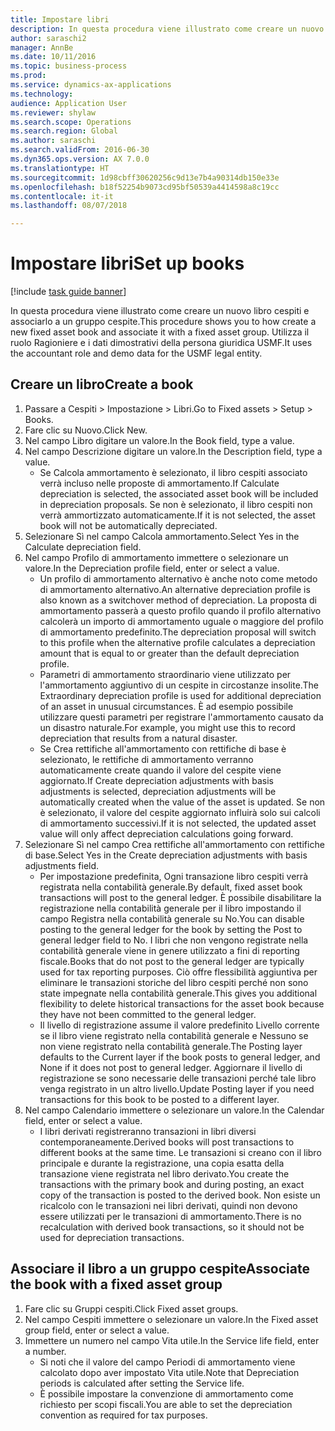 ```yaml
--- 
title: Impostare libri
description: In questa procedura viene illustrato come creare un nuovo libro cespiti e associarlo a un gruppo cespite.
author: saraschi2
manager: AnnBe
ms.date: 10/11/2016
ms.topic: business-process
ms.prod: 
ms.service: dynamics-ax-applications
ms.technology: 
audience: Application User
ms.reviewer: shylaw
ms.search.scope: Operations
ms.search.region: Global
ms.author: saraschi
ms.search.validFrom: 2016-06-30
ms.dyn365.ops.version: AX 7.0.0
ms.translationtype: HT
ms.sourcegitcommit: 1d98cbff30620256c9d13e7b4a90314db150e33e
ms.openlocfilehash: b18f52254b9073cd95bf50539a4414598a8c19cc
ms.contentlocale: it-it
ms.lasthandoff: 08/07/2018

---
```

# <a name="set-up-books"></a><span data-ttu-id="a2944-103">Impostare libri</span><span class="sxs-lookup"><span data-stu-id="a2944-103">Set up books</span></span>

[!include [task guide banner](../../includes/task-guide-banner.md)]

<span data-ttu-id="a2944-104">In questa procedura viene illustrato come creare un nuovo libro cespiti e associarlo a un gruppo cespite.</span><span class="sxs-lookup"><span data-stu-id="a2944-104">This procedure shows you to how create a new fixed asset book and associate it with a fixed asset group.</span></span> <span data-ttu-id="a2944-105">Utilizza il ruolo Ragioniere e i dati dimostrativi della persona giuridica USMF.</span><span class="sxs-lookup"><span data-stu-id="a2944-105">It uses the accountant role and demo data for the USMF legal entity.</span></span>


## <a name="create-a-book"></a><span data-ttu-id="a2944-106">Creare un libro</span><span class="sxs-lookup"><span data-stu-id="a2944-106">Create a book</span></span>
1. <span data-ttu-id="a2944-107">Passare a Cespiti > Impostazione > Libri.</span><span class="sxs-lookup"><span data-stu-id="a2944-107">Go to Fixed assets > Setup > Books.</span></span>
2. <span data-ttu-id="a2944-108">Fare clic su Nuovo.</span><span class="sxs-lookup"><span data-stu-id="a2944-108">Click New.</span></span>
3. <span data-ttu-id="a2944-109">Nel campo Libro digitare un valore.</span><span class="sxs-lookup"><span data-stu-id="a2944-109">In the Book field, type a value.</span></span>
4. <span data-ttu-id="a2944-110">Nel campo Descrizione digitare un valore.</span><span class="sxs-lookup"><span data-stu-id="a2944-110">In the Description field, type a value.</span></span>
    * <span data-ttu-id="a2944-111">Se Calcola ammortamento è selezionato, il libro cespiti associato verrà incluso nelle proposte di ammortamento.</span><span class="sxs-lookup"><span data-stu-id="a2944-111">If Calculate depreciation is selected, the associated asset book will be included in depreciation proposals.</span></span> <span data-ttu-id="a2944-112">Se non è selezionato, il libro cespiti non verrà ammortizzato automaticamente.</span><span class="sxs-lookup"><span data-stu-id="a2944-112">If it is not selected, the asset book will not be automatically depreciated.</span></span>  
5. <span data-ttu-id="a2944-113">Selezionare Sì nel campo Calcola ammortamento.</span><span class="sxs-lookup"><span data-stu-id="a2944-113">Select Yes in the Calculate depreciation field.</span></span>
6. <span data-ttu-id="a2944-114">Nel campo Profilo di ammortamento immettere o selezionare un valore.</span><span class="sxs-lookup"><span data-stu-id="a2944-114">In the Depreciation profile field, enter or select a value.</span></span>
    * <span data-ttu-id="a2944-115">Un profilo di ammortamento alternativo è anche noto come metodo di ammortamento alternativo.</span><span class="sxs-lookup"><span data-stu-id="a2944-115">An alternative depreciation profile is also known as a switchover method of depreciation.</span></span> <span data-ttu-id="a2944-116">La proposta di ammortamento passerà a questo profilo quando il profilo alternativo calcolerà un importo di ammortamento uguale o maggiore del profilo di ammortamento predefinito.</span><span class="sxs-lookup"><span data-stu-id="a2944-116">The depreciation proposal will switch to this profile when the alternative profile calculates a depreciation amount that is equal to or greater than the default depreciation profile.</span></span>  
    * <span data-ttu-id="a2944-117">Parametri di ammortamento straordinario viene utilizzato per l'ammortamento aggiuntivo di un cespite in circostanze insolite.</span><span class="sxs-lookup"><span data-stu-id="a2944-117">The Extraordinary depreciation profile is used for additional depreciation of an asset in unusual circumstances.</span></span> <span data-ttu-id="a2944-118">È ad esempio possibile utilizzare questi parametri per registrare l'ammortamento causato da un disastro naturale.</span><span class="sxs-lookup"><span data-stu-id="a2944-118">For example, you might use this to record depreciation that results from a natural disaster.</span></span>  
    * <span data-ttu-id="a2944-119">Se Crea rettifiche all'ammortamento con rettifiche di base è selezionato, le rettifiche di ammortamento verranno automaticamente create quando il valore del cespite viene aggiornato.</span><span class="sxs-lookup"><span data-stu-id="a2944-119">If Create depreciation adjustments with basis adjustments is selected, depreciation adjustments will be automatically created when the value of the asset is updated.</span></span> <span data-ttu-id="a2944-120">Se non è selezionato, il valore del cespite aggiornato influirà solo sui calcoli di ammortamento successivi.</span><span class="sxs-lookup"><span data-stu-id="a2944-120">If it is not selected, the updated asset value will only affect depreciation calculations going forward.</span></span>  
7. <span data-ttu-id="a2944-121">Selezionare Sì nel campo Crea rettifiche all'ammortamento con rettifiche di base.</span><span class="sxs-lookup"><span data-stu-id="a2944-121">Select Yes in the Create depreciation adjustments with basis adjustments field.</span></span>
    * <span data-ttu-id="a2944-122">Per impostazione predefinita, Ogni transazione libro cespiti verrà registrata nella contabilità generale.</span><span class="sxs-lookup"><span data-stu-id="a2944-122">By default, fixed asset book transactions will post to the general ledger.</span></span> <span data-ttu-id="a2944-123">È possibile disabilitare la registrazione nella contabilità generale per il libro impostando il campo Registra nella contabilità generale su No.</span><span class="sxs-lookup"><span data-stu-id="a2944-123">You can disable posting to the general ledger for the book by setting the Post to general ledger field to No.</span></span> <span data-ttu-id="a2944-124">I libri che non vengono registrate nella contabilità generale viene in genere utilizzato a fini di reporting fiscale.</span><span class="sxs-lookup"><span data-stu-id="a2944-124">Books that do not post to the general ledger are typically used for tax reporting purposes.</span></span> <span data-ttu-id="a2944-125">Ciò offre flessibilità aggiuntiva per eliminare le transazioni storiche del libro cespiti perché non sono state impegnate nella contabilità generale.</span><span class="sxs-lookup"><span data-stu-id="a2944-125">This gives you additional flexibility to delete historical transactions for the asset book because they have not been committed to the general ledger.</span></span>  
    * <span data-ttu-id="a2944-126">Il livello di registrazione assume il valore predefinito Livello corrente se il libro viene registrato nella contabilità generale e Nessuno se non viene registrato nella contabilità generale.</span><span class="sxs-lookup"><span data-stu-id="a2944-126">The Posting layer defaults to the Current layer if the book posts to general ledger, and None if it does not post to general ledger.</span></span> <span data-ttu-id="a2944-127">Aggiornare il livello di registrazione se sono necessarie delle transazioni perché tale libro venga registrato in un altro livello.</span><span class="sxs-lookup"><span data-stu-id="a2944-127">Update Posting layer if you need transactions for this book to be posted to a different layer.</span></span>  
8. <span data-ttu-id="a2944-128">Nel campo Calendario immettere o selezionare un valore.</span><span class="sxs-lookup"><span data-stu-id="a2944-128">In the Calendar field, enter or select a value.</span></span>
    * <span data-ttu-id="a2944-129">I libri derivati registreranno transazioni in libri diversi contemporaneamente.</span><span class="sxs-lookup"><span data-stu-id="a2944-129">Derived books will post transactions to different books at the same time.</span></span> <span data-ttu-id="a2944-130">Le transazioni si creano con il libro principale e durante la registrazione, una copia esatta della transazione viene registrata nel libro derivato.</span><span class="sxs-lookup"><span data-stu-id="a2944-130">You create the transactions with the primary book and during posting, an exact copy of the transaction is posted to the derived book.</span></span> <span data-ttu-id="a2944-131">Non esiste un ricalcolo con le transazioni nei libri derivati, quindi non devono essere utilizzati per le transazioni di ammortamento.</span><span class="sxs-lookup"><span data-stu-id="a2944-131">There is no recalculation with derived book transactions, so it should not be used for depreciation transactions.</span></span>  

## <a name="associate-the-book-with-a-fixed-asset-group"></a><span data-ttu-id="a2944-132">Associare il libro a un gruppo cespite</span><span class="sxs-lookup"><span data-stu-id="a2944-132">Associate the book with a fixed asset group</span></span>
1. <span data-ttu-id="a2944-133">Fare clic su Gruppi cespiti.</span><span class="sxs-lookup"><span data-stu-id="a2944-133">Click Fixed asset groups.</span></span>
2. <span data-ttu-id="a2944-134">Nel campo Cespiti immettere o selezionare un valore.</span><span class="sxs-lookup"><span data-stu-id="a2944-134">In the Fixed asset group field, enter or select a value.</span></span>
3. <span data-ttu-id="a2944-135">Immettere un numero nel campo Vita utile.</span><span class="sxs-lookup"><span data-stu-id="a2944-135">In the Service life field, enter a number.</span></span>
    * <span data-ttu-id="a2944-136">Si noti che il valore del campo Periodi di ammortamento viene calcolato dopo aver impostato Vita utile.</span><span class="sxs-lookup"><span data-stu-id="a2944-136">Note that Depreciation periods is calculated after setting the Service life.</span></span>  
    * <span data-ttu-id="a2944-137">È possibile impostare la convenzione di ammortamento come richiesto per scopi fiscali.</span><span class="sxs-lookup"><span data-stu-id="a2944-137">You are able to set the depreciation convention as required for tax purposes.</span></span>  


